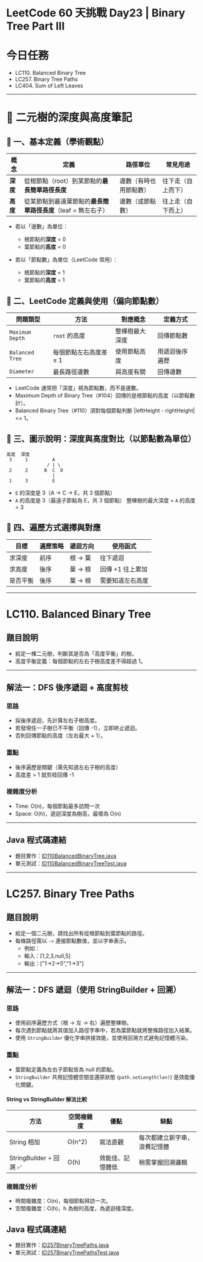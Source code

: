 # LeetCode 60 天挑戰 Day23 | Binary Tree Part III

# 今日任務

- LC110. Balanced Binary Tree
- LC257. Binary Tree Paths
- LC404. Sum of Left Leaves

---

# 🌲 二元樹的深度與高度筆記

## 📘 一、基本定義（學術觀點）

| 概念     | 定義                                   | 路徑單位        | 常見用途      |
|--------|--------------------------------------|-------------|-----------|
| **深度** | 從根節點（root）到某節點的**最長簡單路徑長度**          | 邊數（有時也用節點數） | 往下走（自上而下） |
| **高度** | 從某節點到最遠葉節點的**最長簡單路徑長度**（leaf = 無左右子） | 邊數（或節點數）    | 往上走（自下而上） |

- 若以「邊數」為單位：
    - 根節點的**深度** = 0
    - 葉節點的**高度** = 0

- 若以「節點數」為單位（LeetCode 常用）：
    - 根節點的**深度** = 1
    - 葉節點的**高度** = 1

## 📗 二、LeetCode 定義與使用（偏向節點數）

| 問題類型            | 方法            | 對應概念    | 定義方式    |
|-----------------|---------------|---------|---------|
| `Maximum Depth` | `root` 的高度    | 整棵樹最大深度 | 回傳節點數   |
| `Balanced Tree` | 每個節點左右高度差 ≤ 1 | 使用節點高度  | 用遞迴後序遍歷 |
| `Diameter`      | 最長路徑邊數        | 與高度有關   | 回傳邊數    |

- LeetCode 通常把「深度」視為節點數，而不是邊數。
- Maximum Depth of Binary Tree（#104）回傳的是根節點的高度（以節點數計）。
- Balanced Binary Tree（#110）須對每個節點判斷 |leftHeight - rightHeight| <= 1。

## 🌳 三、圖示說明：深度與高度對比（以節點數為單位）

```
高度  深度  
 3     1         A
               / | \
 2     2      B  C  D
                 |
 1     3         E
```
- `E` 的深度是 3（A → C → E，共 3 個節點）
- `A` 的高度是 3（最遠子節點為 E，共 3 個節點）
  整棵樹的最大深度 = `A` 的高度 = 3

## 🧠 四、遍歷方式選擇與對應

| 目標   | 遍歷策略 | 遞迴方向  | 使用函式       |
|------|------|-------|------------|
| 求深度  | 前序   | 根 → 葉 | 往下遞迴       |
| 求高度  | 後序   | 葉 → 根 | 回傳 +1 往上累加 |
| 是否平衡 | 後序   | 葉 → 根 | 需要知道左右高度   |

---

# LC110. Balanced Binary Tree

## 題目說明
- 給定一棵二元樹，判斷其是否為「高度平衡」的樹。
- 高度平衡定義：每個節點的左右子樹高度差不得超過 1。

--- 

## 解法一：DFS 後序遞迴 + 高度剪枝

### 思路
- 採後序遞迴，先計算左右子樹高度。
- 若發現任一子樹已不平衡（回傳 -1），立即終止遞迴。
- 否則回傳節點的高度（左右最大 + 1）。

### 重點
- 後序遍歷是關鍵（需先知道左右子樹的高度）
- 高度差 > 1 就剪枝回傳 -1

### 複雜度分析
- Time: O(n)，每個節點最多訪問一次
- Space: O(h)，遞迴深度為樹高，最壞為 O(n)

--- 

## Java 程式碼連結
- 題目實作：[ID110BalancedBinaryTree.java](../../src/main/java/io/github/monty/leetcode/binarytree/ID110BalancedBinaryTree.java)
- 單元測試：[ID110BalancedBinaryTreeTest.java](../../src/test/java/io/github/monty/leetcode/binarytree/ID110BalancedBinaryTreeTest.java)

---

# LC257. Binary Tree Paths

## 題目說明
- 給定一個二元樹，請找出所有從根節點到葉節點的路徑。
- 每條路徑需以 `->` 連接節點數值，並以字串表示。
  - 例如： 
  - 輸入：[1,2,3,null,5]
  - 輸出：["1->2->5","1->3"]

---

## 解法一：DFS 遞迴（使用 StringBuilder + 回溯）

### 思路
- 使用前序遍歷方式（根 -> 左 -> 右）遍歷整棵樹。
- 每次遇到節點就將其值加入路徑字串中，若為葉節點就將整條路徑加入結果。
- 使用 `StringBuilder` 優化字串拼接效能，並使用回溯方式避免記憶體污染。

### 重點
- 葉節點定義為左右子節點皆為 null 的節點。
- `StringBuilder` 共用記憶體空間並還原狀態 (`path.setLength(len)`) 是效能優化關鍵。

#### String vs StringBuilder 解法比較

| 方法                   | 空間複雜度  | 優點       | 缺點             |
|----------------------|--------|----------|----------------|
| String 相加            | O(n^2) | 寫法直觀     | 每次都建立新字串，浪費記憶體 |
| StringBuilder + 回溯 ✅ | O(h)   | 效能佳、記憶體低 | 稍需掌握回溯邏輯       |

### 複雜度分析
- 時間複雜度：O(n)，每個節點拜訪一次。
- 空間複雜度：O(h)，h 為樹的高度，為遞迴棧深度。



## Java 程式碼連結
- 題目實作：[ID257BinaryTreePaths.java](../../src/main/java/io/github/monty/leetcode/binarytree/ID257BinaryTreePaths.java)
- 單元測試：[ID257BinaryTreePathsTest.java](../../src/test/java/io/github/monty/leetcode/binarytree/ID257BinaryTreePathsTest.java)

